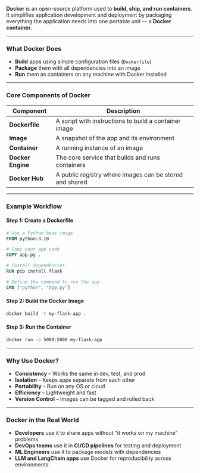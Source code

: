 **Docker** is an open-source platform used to **build, ship, and run containers**. It simplifies application development and deployment by packaging everything the application needs into one portable unit — a **Docker container**.

---

### What Docker Does

* **Build** apps using simple configuration files (`Dockerfile`)
* **Package** them with all dependencies into an image
* **Run** them as containers on any machine with Docker installed

---

### Core Components of Docker

| Component         | Description                                             |
| ----------------- | ------------------------------------------------------- |
| **Dockerfile**    | A script with instructions to build a container image   |
| **Image**         | A snapshot of the app and its environment               |
| **Container**     | A running instance of an image                          |
| **Docker Engine** | The core service that builds and runs containers        |
| **Docker Hub**    | A public registry where images can be stored and shared |

---

### Example Workflow

#### Step 1: Create a Dockerfile

```Dockerfile
# Use a Python base image
FROM python:3.10

# Copy your app code
COPY app.py .

# Install dependencies
RUN pip install flask

# Define the command to run the app
CMD ["python", "app.py"]
```

#### Step 2: Build the Docker Image

```bash
docker build -t my-flask-app .
```

#### Step 3: Run the Container

```bash
docker run -p 5000:5000 my-flask-app
```

---

### Why Use Docker?

* **Consistency** – Works the same in dev, test, and prod
* **Isolation** – Keeps apps separate from each other
* **Portability** – Run on any OS or cloud
* **Efficiency** – Lightweight and fast
* **Version Control** – Images can be tagged and rolled back

---

### Docker in the Real World

* **Developers** use it to share apps without “it works on my machine” problems
* **DevOps teams** use it in **CI/CD pipelines** for testing and deployment
* **ML Engineers** use it to package models with dependencies
* **LLM and LangChain apps** use Docker for reproducibility across environments
